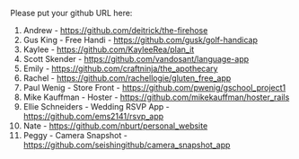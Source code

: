 Please put your github URL here:

1. Andrew - https://github.com/deitrick/the-firehose
1. Gus King - Free Handi - https://github.com/gusk/golf-handicap
1. Kaylee - https://github.com/KayleeRea/plan_it
1. Scott Skender - https://github.com/vandosant/language-app
1. Emily - https://github.com/craftninja/the_apothecary
1. Rachel - https://github.com/rachellogie/gluten_free_app
1. Paul Wenig - Store Front - https://github.com/pwenig/gschool_project1
1. Mike Kauffman - Hoster - https://github.com/mikekauffman/hoster_rails
1. Ellie Schneiders - Wedding RSVP App - https://github.com/ems2141/rsvp_app 
1. Nate - https://github.com/nburt/personal_website
1. Peggy - Camera Snapshot - https://github.com/seishingithub/camera_snapshot_app
